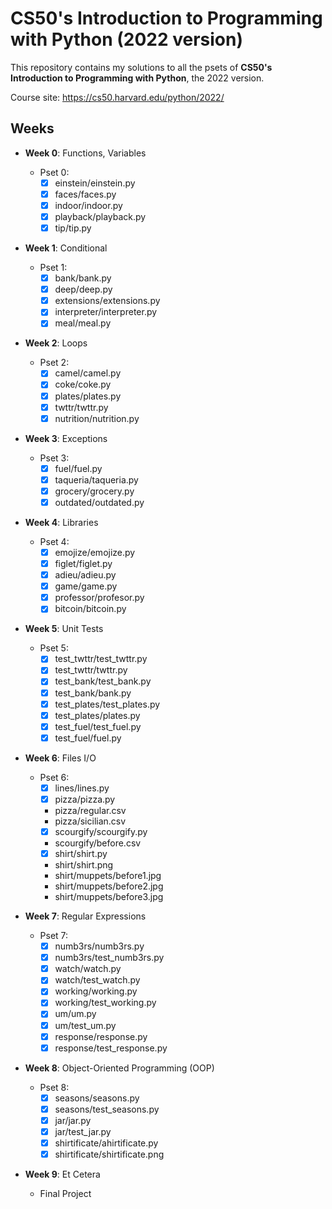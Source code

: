 # CS50's Introduction to Programming with Python (2022 version)

This repository contains my solutions to  all the psets of **CS50's Introduction to Programming with Python**, the 2022 version.

Course site: https://cs50.harvard.edu/python/2022/

## Weeks
- **Week 0**: Functions, Variables
    - Pset 0:
        - [x] einstein/einstein.py
        - [x] faces/faces.py
        - [x] indoor/indoor.py
        - [x] playback/playback.py
        - [x] tip/tip.py

- **Week 1**: Conditional
    - Pset 1:
        - [x] bank/bank.py
        - [x] deep/deep.py
        - [x] extensions/extensions.py
        - [x] interpreter/interpreter.py
        - [x] meal/meal.py
 
- **Week 2**: Loops
    - Pset 2:
        - [x] camel/camel.py
        - [x] coke/coke.py
        - [x] plates/plates.py
        - [x] twttr/twttr.py
        - [x] nutrition/nutrition.py

- **Week 3**: Exceptions
    - Pset 3:
        - [x] fuel/fuel.py
        - [x] taqueria/taqueria.py
        - [x] grocery/grocery.py
        - [x] outdated/outdated.py
        
- **Week 4**: Libraries
    - Pset 4:
        - [x] emojize/emojize.py
        - [x] figlet/figlet.py
        - [x] adieu/adieu.py
        - [x] game/game.py
        - [x] professor/profesor.py
        - [x] bitcoin/bitcoin.py

- **Week 5**: Unit Tests
    - Pset 5:
        - [x] test_twttr/test_twttr.py
        - [x] test_twttr/twttr.py
        - [x] test_bank/test_bank.py
        - [x] test_bank/bank.py
        - [x] test_plates/test_plates.py
        - [x] test_plates/plates.py
        - [x] test_fuel/test_fuel.py
        - [x] test_fuel/fuel.py

- **Week 6**: Files I/O
    - Pset 6:
        - [x] lines/lines.py
        - [x] pizza/pizza.py
        - pizza/regular.csv
        - pizza/sicilian.csv
        - [x] scourgify/scourgify.py
        - scourgify/before.csv
        - [x] shirt/shirt.py
        - shirt/shirt.png
        - shirt/muppets/before1.jpg
        - shirt/muppets/before2.jpg
        - shirt/muppets/before3.jpg

- **Week 7**: Regular Expressions
    - Pset 7:
        - [x] numb3rs/numb3rs.py
        - [x] numb3rs/test_numb3rs.py
        - [x] watch/watch.py
        - [x] watch/test_watch.py
        - [x] working/working.py
        - [x] working/test_working.py
        - [x] um/um.py
        - [x] um/test_um.py
        - [x] response/response.py
        - [x] response/test_response.py

- **Week 8**: Object-Oriented Programming (OOP)
    - Pset 8:
        - [x] seasons/seasons.py
        - [x] seasons/test_seasons.py
        - [x] jar/jar.py
        - [x] jar/test_jar.py
        - [x] shirtificate/ahirtificate.py
        - [x] shirtificate/shirtificate.png

- **Week 9**: Et Cetera
    - Final Project
